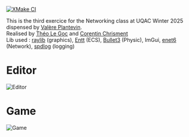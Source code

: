 [![XMake CI](https://github.com/corentinch59/UQAC_ReseauTP3/actions/workflows/xmake-ci.yml/badge.svg?branch=main)](https://github.com/corentinch59/UQAC_ReseauTP3/actions/workflows/xmake-ci.yml)

This is the third exercice for the Networking class at UQAC Winter 2025 dispensed by [Valère Plantevin](https://github.com/VALERE91).   
Realised by [Théo Le Goc](https://github.com/tlegoc) and [Corentin Chrisment](https://github.com/corentinch59)   
Lib used : [raylib](https://www.raylib.com/) (graphics), [Entt](https://github.com/skypjack/entt) (ECS), [Bullet3](https://github.com/bulletphysics/bullet3) (Physic), ImGui, [enet6](https://github.com/SirLynix/enet6) (Network), [spdlog](https://github.com/gabime/spdlog) (logging)

# Editor
![Editor](https://github.com/user-attachments/assets/2dbf318f-dc65-4267-b1a0-63de5b2fc50f)

# Game
![Game](https://github.com/user-attachments/assets/17d0a965-05d2-48ce-b5cc-fa66b3ad6e1c)
